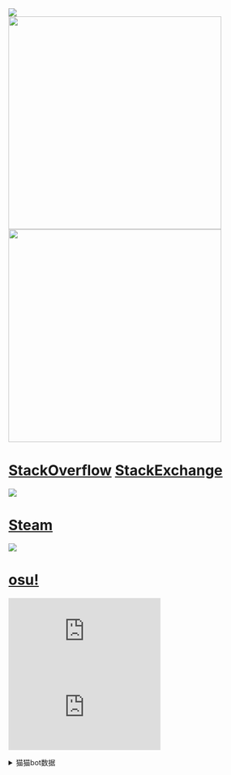 <picture>
  <img src="https://visitor-badge.glitch.me/badge?page_id=n0099.n0099">
</picture>
<br>

<picture>
  <img width="420" src="/header.png">
</picture>
<picture>
  <img width="420" src="/recent.png">
</picture>

# [StackOverflow](https://stackoverflow.com/users/12576620/n0099) [StackExchange](https://stackexchange.com/users/17360131/n0099?tab=activity)
<picture>
  <img src="/stackoverflow.png">
</picture>

# [Steam](https://steamcommunity.com/id/n0099)
<picture>
  <img src="/steam.png">
</picture>

# [osu!](https://osu.ppy.sh/users/12487751)
[![](https://lemmmy.pw/osusig/sig.php?colour=pink&uname=n0099&pp=1&countryrank&darktriangles&xpbar)](https://github.com/tmpim/osusig) [![](https://lemmmy.pw/osusig/sig.php?colour=pink&uname=n0099&pp=1&countryrank&darktriangles&xpbar&mode=3)](https://github.com/tmpim/osusig)
<details>
  <summary>猫猫bot数据</summary>
  
  [<img height="600" src="/osu!std-KanonBot.jpg" />](https://github.com/Monodesu/KanonBot)
  [<img height="600" src="/osu!mania-KanonBot.jpg" />](https://github.com/Monodesu/KanonBot)
</details>
